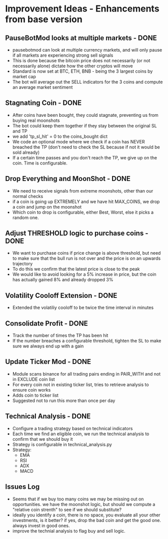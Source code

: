 # Improvement Ideas - Enhancements from base version

## PauseBotMod looks at multiple markets - DONE

- pausebotmod can look at multiple currency markets, and will only pause if all markets are experiencing strong sell signals
- This is done because the bitcoin price does not necessarily (or not necessarily alone) dictate how the other cryptos will move
- Standard is now set at BTC, ETH, BNB - being the 3 largest coins by market cap
- The bot will average out the SELL indicators for the 3 coins and compute an average market sentiment

## Stagnating Coin - DONE

- After coins have been bought, they could stagnate, preventing us from buying real moonshots
- The bot could keep them together if they stay between the original SL and TP
- we add 'tp_sl_hit' = 0 to the coins_bought dict
- We code an optional mode where we check if a coin has NEVER breached the TP (don't need to check the SL because if not it would be sold already)
- If a certain time passes and you don't reach the TP, we give up on the coin. Time is configurable.

## Drop Everything and MoonShot - DONE

- We need to receive signals from extreme moonshots, other than our normal checks
- if a coin is going up EXTREMELY and we have hit MAX_COINS, we drop a coin and jump on the moonshot
- Which coin to drop is configurable, either Best, Worst, else it picks a random one.

## Adjust THRESHOLD logic to purchase coins - DONE

- We want to purchase coins if price change is above threshold, but need to make sure that the bull run is not over and the price is on an upwards trajectory
- To do this we confirm that the latest price is close to the peak
- We would like to avoid looking for a 5% increase in price, but the coin has actually gained 8% and already dropped 3%

## Volatility Cooloff Extension - DONE

- Extended the volatiliy cooloff to be twice the time interval in minutes

## Consolidate Profit - DONE

- Track the number of times the TP has been hit
- If the number breaches a configurable threshold, tighten the SL to make sure we always end up with a gain

## Update Ticker Mod - DONE

- Module scans binance for all trading pairs ending in PAIR_WITH and not in EXCLUDE coin list
- For every coin not in existing ticker list, tries to retrieve analysis to ensure coin works
- Adds coin to ticker list
- Suggested not to run this more than once per day

## Technical Analysis - DONE

- Configure a trading strategy based on technical indicators
- Each time we find an eligible coin, we run the technical analysis to confirm that we should buy it
- Strategy is configurable in technical_analysis.py
- Strategy:
  - EMA
  - RSI
  - ADX
  - MACD

## Issues Log

- Seems that if we buy too many coins we may be missing out on opportunities. we have the moonshot logic, but should we compute a "relative coin strenth" to see if we should substitute?
- ideally you identify a coin, there is no space, you evaluate all your other investments, is it better? if yes, drop the bad coin and get the good one. always invest in good ones.
- improve the technial analysis to flag buy and sell logic.

